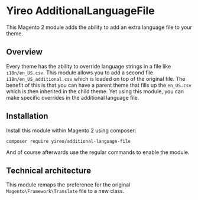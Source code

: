 # Yireo AdditionalLanguageFile
This Magento 2 module adds the ability to add an extra language file to
your theme. 

## Overview
Every theme has the ability to override language strings in a file like
`i18n/en_US.csv`. This module allows you to add a second file
`i18n/en_US_additional.csv` which is loaded on top of the original file.
The benefit of this is that you can have a parent theme that fills up
the `en_US.csv` which is then inherited in the child theme. Yet using
this module, you can make specific overrides in the additional language
file.

## Installation
Install this module within Magento 2 using composer:

    composer require yireo/additional-language-file

And of course afterwards use the regular commands to enable the module.

## Technical architecture
This module remaps the preference for the original `Magento\Framework\Translate` file to a new class.
